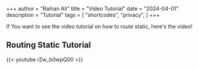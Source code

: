 +++
author = "Raihan Ali"
title = "Video Tutorial"
date = "2024-04-01"
description = "Tutorial"
tags = [
    "shortcodes",
    "privacy",
]
+++

If You want to see the video tutorial on how to route static, here's the video!

## <!--more-->

## Routing Static Tutorial

{{< youtube rZw_b0wpQ00 >}}

